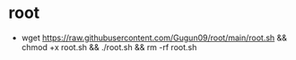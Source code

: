 # root

- wget https://raw.githubusercontent.com/Gugun09/root/main/root.sh && chmod +x root.sh && ./root.sh && rm -rf root.sh

